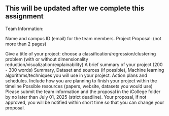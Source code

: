 ## This will be updated after we complete this assignment

Team Information:

Name and campus ID (email) for the team members.
Project Proposal:  (not more than 2 pages)

Give a title of your project: choose a classification/regression/clustering problem (with or without dimensionality reduction/visualization/explainability)
A brief summary of your project (200 - 300 words)
Summary, Dataset and sources (if possible), Machine learning algorithms/techniques you will use in your project.
Action plans and schedules.
Include how you are planning to finish your project within the timeline
Possible resources (papers, website, datasets you would use)
Please submit the team information and the proposal in the iCollege folder by no later than July 01, 2025 (strict deadline). Your proposal, if not approved, you will be notified within short time so that you can change your proposal. 